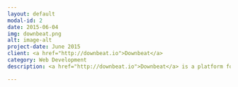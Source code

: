 ```yaml
---
layout: default
modal-id: 2
date: 2015-06-04
img: downbeat.png
alt: image-alt
project-date: June 2015
client: <a href="http://downbeat.io">Downbeat</a>
category: Web Development
description: <a href="http://downbeat.io">Downbeat</a> is a platform for artists to share their music with their fans. The web application allows artists to grow their audience through social media engagement. Users follow the artist on Twitter, SoundCloud, or Youtube, and in exchance they receive access to song downloads.

---
```


